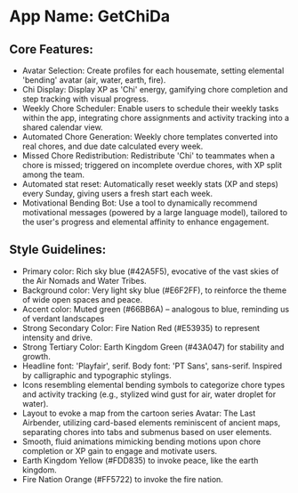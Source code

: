 # **App Name**: GetChiDa

## Core Features:

- Avatar Selection: Create profiles for each housemate, setting elemental 'bending' avatar (air, water, earth, fire).
- Chi Display: Display XP as 'Chi' energy, gamifying chore completion and step tracking with visual progress.
- Weekly Chore Scheduler: Enable users to schedule their weekly tasks within the app, integrating chore assignments and activity tracking into a shared calendar view.
- Automated Chore Generation: Weekly chore templates converted into real chores, and due date calculated every week.
- Missed Chore Redistribution: Redistribute 'Chi' to teammates when a chore is missed; triggered on incomplete overdue chores, with XP split among the team.
- Automated stat reset: Automatically reset weekly stats (XP and steps) every Sunday, giving users a fresh start each week.
- Motivational Bending Bot: Use a tool to dynamically recommend motivational messages (powered by a large language model), tailored to the user's progress and elemental affinity to enhance engagement.

## Style Guidelines:

- Primary color: Rich sky blue (#42A5F5), evocative of the vast skies of the Air Nomads and Water Tribes.
- Background color: Very light sky blue (#E6F2FF), to reinforce the theme of wide open spaces and peace.
- Accent color: Muted green (#66BB6A) 			– analogous to blue, reminding us of verdant landscapes
- Strong Secondary Color: Fire Nation Red (#E53935) to represent intensity and drive.
- Strong Tertiary Color: Earth Kingdom Green (#43A047) for stability and growth.
- Headline font: 'Playfair', serif. Body font: 'PT Sans', sans-serif. Inspired by calligraphic and typographic stylings.
- Icons resembling elemental bending symbols to categorize chore types and activity tracking (e.g., stylized wind gust for air, water droplet for water).
- Layout to evoke a map from the cartoon series Avatar: The Last Airbender, utilizing card-based elements reminiscent of ancient maps, separating chores into tabs and submenus based on user elements.
- Smooth, fluid animations mimicking bending motions upon chore completion or XP gain to engage and motivate users.
- Earth Kingdom Yellow (#FDD835) to invoke peace, like the earth kingdom.
- Fire Nation Orange (#FF5722) to invoke the fire nation.